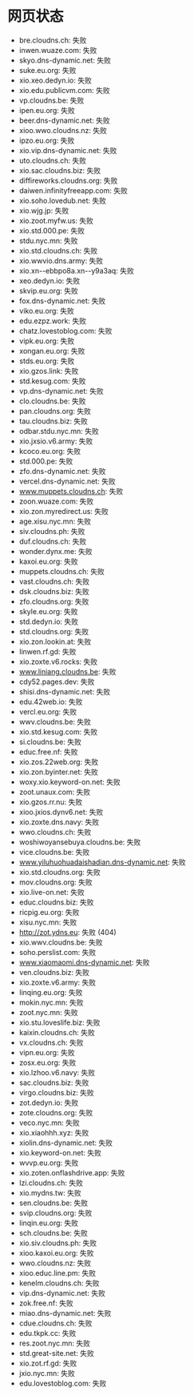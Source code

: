 # 网页状态
- bre.cloudns.ch: 失败
- inwen.wuaze.com: 失败
- skyo.dns-dynamic.net: 失败
- suke.eu.org: 失败
- xio.xeo.dedyn.io: 失败
- xio.edu.publicvm.com: 失败
- vp.cloudns.be: 失败
- ipen.eu.org: 失败
- beer.dns-dynamic.net: 失败
- xioo.wwo.cloudns.nz: 失败
- ipzo.eu.org: 失败
- xio.vip.dns-dynamic.net: 失败
- uto.cloudns.ch: 失败
- xio.sac.cloudns.biz: 失败
- diffireworks.cloudns.org: 失败
- daiwen.infinityfreeapp.com: 失败
- xio.soho.lovedub.net: 失败
- xio.wjg.jp: 失败
- xio.zoot.myfw.us: 失败
- xio.std.000.pe: 失败
- stdu.nyc.mn: 失败
- xio.std.cloudns.ch: 失败
- xio.wwvio.dns.army: 失败
- xio.xn--ebbpo8a.xn--y9a3aq: 失败
- xeo.dedyn.io: 失败
- skvip.eu.org: 失败
- fox.dns-dynamic.net: 失败
- viko.eu.org: 失败
- edu.ezpz.work: 失败
- chatz.lovestoblog.com: 失败
- vipk.eu.org: 失败
- xongan.eu.org: 失败
- stds.eu.org: 失败
- xio.gzos.link: 失败
- std.kesug.com: 失败
- vp.dns-dynamic.net: 失败
- clo.cloudns.be: 失败
- pan.cloudns.org: 失败
- tau.cloudns.biz: 失败
- odbar.stdu.nyc.mn: 失败
- xio.jxsio.v6.army: 失败
- kcoco.eu.org: 失败
- std.000.pe: 失败
- zfo.dns-dynamic.net: 失败
- vercel.dns-dynamic.net: 失败
- www.muppets.cloudns.ch: 失败
- zoon.wuaze.com: 失败
- xio.zon.myredirect.us: 失败
- age.xisu.nyc.mn: 失败
- siv.cloudns.ph: 失败
- duf.cloudns.ch: 失败
- wonder.dynx.me: 失败
- kaxoi.eu.org: 失败
- muppets.cloudns.ch: 失败
- vast.cloudns.ch: 失败
- dsk.cloudns.biz: 失败
- zfo.cloudns.org: 失败
- skyle.eu.org: 失败
- std.dedyn.io: 失败
- std.cloudns.org: 失败
- xio.zon.lookin.at: 失败
- linwen.rf.gd: 失败
- xio.zoxte.v6.rocks: 失败
- www.liniang.cloudns.be: 失败
- cdy52.pages.dev: 失败
- shisi.dns-dynamic.net: 失败
- edu.42web.io: 失败
- vercl.eu.org: 失败
- wwv.cloudns.be: 失败
- xio.std.kesug.com: 失败
- si.cloudns.be: 失败
- educ.free.nf: 失败
- xio.zos.22web.org: 失败
- xio.zon.byinter.net: 失败
- woxy.xio.keyword-on.net: 失败
- zoot.unaux.com: 失败
- xio.gzos.rr.nu: 失败
- xioo.jxios.dynv6.net: 失败
- xio.zoxte.dns.navy: 失败
- wwo.cloudns.ch: 失败
- woshiwoyansebuya.cloudns.be: 失败
- vice.cloudns.be: 失败
- www.yiluhuohuadaishadian.dns-dynamic.net: 失败
- xio.std.cloudns.org: 失败
- mov.cloudns.org: 失败
- xio.live-on.net: 失败
- educ.cloudns.biz: 失败
- ricpig.eu.org: 失败
- xisu.nyc.mn: 失败
- http://zot.ydns.eu: 失败 (404)
- xio.wwv.cloudns.be: 失败
- soho.perslist.com: 失败
- www.xiaomaomi.dns-dynamic.net: 失败
- ven.cloudns.biz: 失败
- xio.zoxte.v6.army: 失败
- linqing.eu.org: 失败
- mokin.nyc.mn: 失败
- zoot.nyc.mn: 失败
- xio.stu.loveslife.biz: 失败
- kaixin.cloudns.ch: 失败
- vx.cloudns.ch: 失败
- vipn.eu.org: 失败
- zosx.eu.org: 失败
- xio.lzhoo.v6.navy: 失败
- sac.cloudns.biz: 失败
- virgo.cloudns.biz: 失败
- zot.dedyn.io: 失败
- zote.cloudns.org: 失败
- veco.nyc.mn: 失败
- xio.xiaohhh.xyz: 失败
- xiolin.dns-dynamic.net: 失败
- xio.keyword-on.net: 失败
- wvvp.eu.org: 失败
- xio.zoten.onflashdrive.app: 失败
- lzi.cloudns.ch: 失败
- xio.mydns.tw: 失败
- sen.cloudns.be: 失败
- svip.cloudns.org: 失败
- linqin.eu.org: 失败
- sch.cloudns.be: 失败
- xio.siv.cloudns.ph: 失败
- xioo.kaxoi.eu.org: 失败
- wwo.cloudns.nz: 失败
- xioo.educ.line.pm: 失败
- kenelm.cloudns.ch: 失败
- vip.dns-dynamic.net: 失败
- zok.free.nf: 失败
- miao.dns-dynamic.net: 失败
- cdue.cloudns.ch: 失败
- edu.tkpk.cc: 失败
- res.zoot.nyc.mn: 失败
- std.great-site.net: 失败
- xio.zot.rf.gd: 失败
- jxio.nyc.mn: 失败
- edu.lovestoblog.com: 失败
